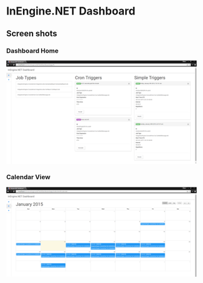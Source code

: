 # InEngine.NET Dashboard

## Screen shots

### Dashboard Home
![screenshot](/screenshots/home.png)

### Calendar View
![screenshot](/screenshots/calendar.png)
